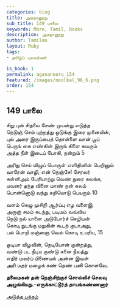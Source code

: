 ```yaml
---
categories: blog
title: அகநானூறு 
sub_title: 149 பாலை
keywords: More, Tamil, Books
description: அகநானூறு 
author: Tamilan
layout: Ruby
tags:
- தமிழ்ப் புலவர்கள் 

is_book: 1
permalink: agananooru_154
featured: /images/noolkal_96_6.png
order: 154
---
```



## 149 பாலை

சிறு புன் சிதலை சேண் முயன்று எடுத்த  
நெடுஞ் செம் புற்றத்து ஒடுங்கு இரை முனையின்,  
புல் அரை இருப்பைத் தொள்ளை வான் பூப்  
பெருங் கை எண்கின் இருங் கிளை கவரும்  
அத்த நீள் இடைப் போகி, நன்றும் 5

அரிது செய் விழுப் பொருள் எளிதினின் பெறினும்  
வாரேன் வாழி, என் நெஞ்சே! சேரலர்  
சுள்ளிஅம் பேரியாற்று வெண் நுரை கலங்க,  
யவனர் தந்த வினை மாண் நன் கலம்  
பொன்னொடு வந்து கறியொடு பெயரும் 10

வளம் கெழு முசிறி ஆர்ப்பு எழ வளைஇ,  
அருஞ் சமம் கடந்து, படிமம் வவ்விய  
நெடு நல் யானை அடுபோர்ச் செழியன்  
கொடி நுடங்கு மறுகின் கூடற் குடாஅது,  
பல் பொறி மஞ்ஞை வெல் கொடி உயரிய, 15

ஒடியா விழவின், நெடியோன் குன்றத்து,  
வண்டு பட நீடிய குண்டு சுனை நீலத்து  
எதிர் மலர்ப் பிணையல் அன்ன இவள்  
அரி மதர் மழைக் கண் தெண் பனி கொளவே.

**தலைமகன் தன் நெஞ்சிற்குச் சொல்லிச் செலவு  
அழுங்கியது.-எருக்காட்டூர்த் தாயங்கண்ணனார்**

[அடுத்த பக்கம்](agananooru_155)